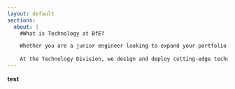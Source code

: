 ```yaml
---
layout: default
sections:
  about: |
    #What is Technology at BfE?

    Whether you are a junior engineer looking to expand your portfolio and skills, a senior professional eager to translate your valuable work experience into sizeable social impact, or a university student passionate about tech and social impact, BfE Technology is the place for you. 
    
    At the Technology Division, we design and deploy cutting-edge techonological tools to scale BfE's services for social entrepreneurs in the developing world. Our work covers a wide range of technical domains, including but not limited to
---
```


**test**